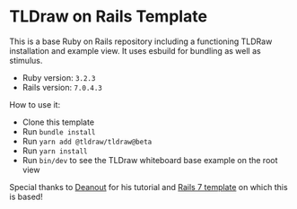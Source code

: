 # TLDraw on Rails Template

This is a base Ruby on Rails repository including a functioning TLDRaw
installation and example view. It uses esbuild for bundling as well as stimulus.

- Ruby version: `3.2.3`
- Rails version: `7.0.4.3`

How to use it:

- Clone this template
- Run `bundle install`
- Run `yarn add @tldraw/tldraw@beta`
- Run `yarn install`
- Run `bin/dev` to see the TLDraw whiteboard base example on the root view


Special thanks to [Deanout](https://github.com/Deanout) for his tutorial and
[Rails 7 template](https://github.com/Deanout/react-esbuild-rails) on which this
is based!
